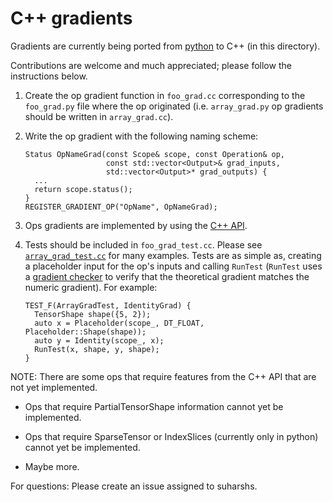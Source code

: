 # C++ gradients

Gradients are currently being ported from
[python](https://github.com/tensorflow/tensorflow/tree/master/tensorflow/python/ops)
to C++ (in this directory).

Contributions are welcome and much appreciated; please follow the instructions
below.

1.  Create the op gradient function in `foo_grad.cc` corresponding to the
    `foo_grad.py` file where the op originated (i.e. `array_grad.py` op
    gradients should be written in `array_grad.cc`).

2.  Write the op gradient with the following naming scheme:

    ```
    Status OpNameGrad(const Scope& scope, const Operation& op,
                      const std::vector<Output>& grad_inputs,
                      std::vector<Output>* grad_outputs) {
      ...
      return scope.status();
    }
    REGISTER_GRADIENT_OP("OpName", OpNameGrad);
    ```

3.  Ops gradients are implemented by using the
    [C++ API](https://www.tensorflow.org/api_docs/cc/).

4.  Tests should be included in `foo_grad_test.cc`. Please see
    [`array_grad_test.cc`](https://github.com/tensorflow/tensorflow/blob/master/tensorflow/cc/gradients/array_grad_test.cc)
    for many examples. Tests are as simple as, creating a placeholder input for
    the op's inputs and calling `RunTest` (`RunTest` uses a
    [gradient checker](https://github.com/tensorflow/tensorflow/blob/master/tensorflow/cc/framework/gradient_checker.cc)
    to verify that the theoretical gradient matches the numeric gradient). For
    example:

    ```
    TEST_F(ArrayGradTest, IdentityGrad) {
      TensorShape shape({5, 2});
      auto x = Placeholder(scope_, DT_FLOAT, Placeholder::Shape(shape));
      auto y = Identity(scope_, x);
      RunTest(x, shape, y, shape);
    }
    ```

NOTE: There are some ops that require features from the C++ API that are not yet
implemented.

*   Ops that require PartialTensorShape information cannot yet be implemented.

*   Ops that require SparseTensor or IndexSlices (currently only in python)
    cannot yet be implemented.

*   Maybe more.

For questions: Please create an issue assigned to suharshs.
